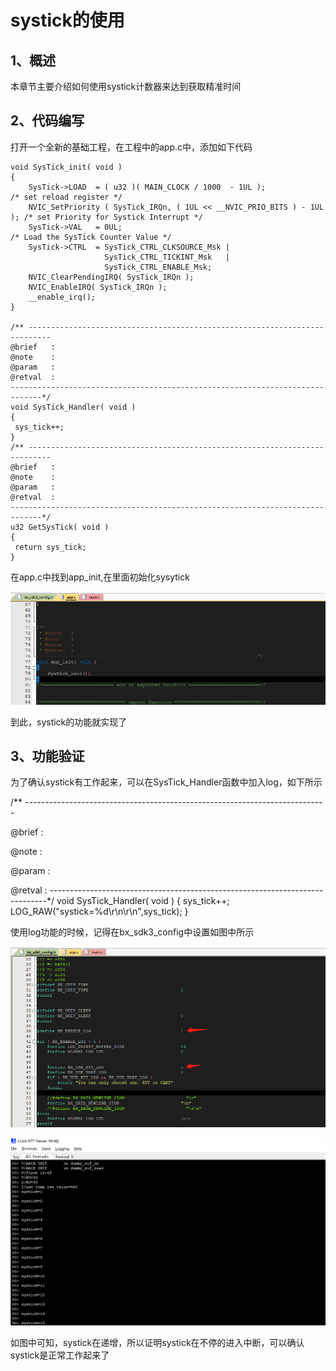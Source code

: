 # systick的使用

## 1、概述

本章节主要介绍如何使用systick计数器来达到获取精准时间



## 2、代码编写

打开一个全新的基础工程，在工程中的app.c中，添加如下代码

```
void SysTick_init( void )
{
    SysTick->LOAD  = ( u32 )( MAIN_CLOCK / 1000  - 1UL );                   /* set reload register */
    NVIC_SetPriority ( SysTick_IRQn, ( 1UL << __NVIC_PRIO_BITS ) - 1UL ); /* set Priority for Systick Interrupt */
    SysTick->VAL   = 0UL;                                             /* Load the SysTick Counter Value */
    SysTick->CTRL  = SysTick_CTRL_CLKSOURCE_Msk |
                     SysTick_CTRL_TICKINT_Msk   |
                     SysTick_CTRL_ENABLE_Msk;
	NVIC_ClearPendingIRQ( SysTick_IRQn );
	NVIC_EnableIRQ( SysTick_IRQn );
	__enable_irq();
}

/** ---------------------------------------------------------------------------
@brief   :
@note    :
@param   :
@retval  :
-----------------------------------------------------------------------------*/
void SysTick_Handler( void )
{
 sys_tick++;
}
/** ---------------------------------------------------------------------------
@brief   :
@note    :
@param   :
@retval  :
-----------------------------------------------------------------------------*/
u32 GetSysTick( void )
{
 return sys_tick;
}
```

在app.c中找到app_init,在里面初始化sysytick

![image-20210223185852892](image-20210223185852892.png) 



到此，systick的功能就实现了



## 3、功能验证

为了确认systick有工作起来，可以在SysTick_Handler函数中加入log，如下所示

/** ---------------------------------------------------------------------------

@brief   :

@note    :

@param   :

@retval  :
-----------------------------------------------------------------------------*/
void SysTick_Handler( void )
{
 sys_tick++;
LOG_RAW("systick=%d\r\n\r\n",sys_tick);
}

使用log功能的时候，记得在bx_sdk3_config中设置如图中所示

![image-20210223191052508](image-20210223191052508.png) 



![image-20210223190608839](image-20210223190608839.png) 

 

如图中可知，systick在递增，所以证明systick在不停的进入中断，可以确认systick是正常工作起来了